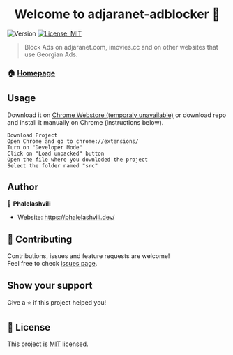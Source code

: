 <h1 align="center">Welcome to adjaranet-adblocker 👋</h1>
<p>
  <img alt="Version" src="https://img.shields.io/badge/version-2.0-blue.svg?cacheSeconds=2592000" />
  <a href="https://opensource.org/licenses/MIT" target="_blank">
    <img alt="License: MIT" src="https://img.shields.io/badge/License-MIT-yellow.svg" />
  </a>
</p>

> Block Ads on adjaranet.com, imovies.cc and on other websites that use Georgian Ads.

### 🏠 [Homepage](https://chrome.google.com/webstore/detail/adjaranet-adblocker/oalhgihgmiieopckdajoefdekmiknhgg)

## Usage
Download it on <a href=https://chrome.google.com/webstore/detail/adjaranet-adblocker/oalhgihgmiieopckdajoefdekmiknhgg> Chrome Webstore (temporaly unavailable)</a> or download repo and install it manually on Chrome (instructions below).

```
Download Project
Open Chrome and go to chrome://extensions/
Turn on "Developer Mode"
Click on "Load unpacked" button
Open the file where you downloded the project 
Select the folder named "src"
```

## Author

👤 **Phalelashvili**

* Website: https://phalelashvili.dev/

## 🤝 Contributing

Contributions, issues and feature requests are welcome!<br />Feel free to check [issues page](https://github.com/Phalelashvili/adjaranet-adblocker/issues). 

## Show your support

Give a ⭐️ if this project helped you!

## 📝 License

This project is [MIT](https://opensource.org/licenses/MIT) licensed.

